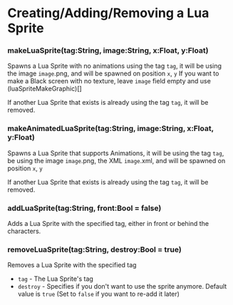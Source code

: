 # Creating/Adding/Removing a Lua Sprite
### makeLuaSprite(tag:String, image:String, x:Float, y:Float)
Spawns a Lua Sprite with no animations using the tag `tag`, it will be using the image `image`.png, and will be spawned on position `x`, `y`
If you want to make a Black screen with no texture, leave `image` field empty and use (luaSpriteMakeGraphic)[]

If another Lua Sprite that exists is already using the tag `tag`, it will be removed.

### makeAnimatedLuaSprite(tag:String, image:String, x:Float, y:Float)
Spawns a Lua Sprite that supports Animations, it will be using the tag `tag`, be using the image `image`.png, the XML `image`.xml, and will be spawned on position `x`, `y`

If another Lua Sprite that exists is already using the tag `tag`, it will be removed.

### addLuaSprite(tag:String, front:Bool = false)
Adds a Lua Sprite with the specified tag, either in front or behind the characters.

### removeLuaSprite(tag:String, destroy:Bool = true)
Removes a Lua Sprite with the specified tag
* `tag` - The Lua Sprite's tag
* `destroy` - Specifies if you don't want to use the sprite anymore. Default value is `true` (Set to `false` if you want to re-add it later)